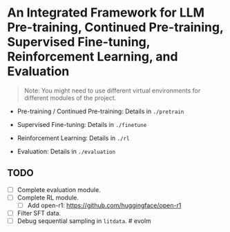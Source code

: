 # An Integrated Framework for LLM Pre-training, Continued Pre-training, Supervised Fine-tuning, Reinforcement Learning, and Evaluation

> Note: You might need to use different virtual environments for different modules of the project.

- Pre-training / Continued Pre-training: Details in `./pretrain`

- Supervised Fine-tuning: Details in `./finetune`

- Reinforcement Learning: Details in `./rl`

- Evaluation: Details in `./evaluation`

## TODO
- [ ] Complete evaluation module.
- [ ] Complete RL module.
    - [ ] Add open-r1: https://github.com/huggingface/open-r1 
- [ ] Filter SFT data.
- [ ] Debug sequential sampling in `litdata`.
#   e v o l m  
 